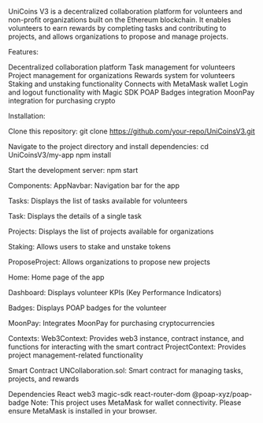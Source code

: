 UniCoins V3 is a decentralized collaboration platform for volunteers and non-profit organizations built on the Ethereum blockchain. 
It enables volunteers to earn rewards by completing tasks and contributing to projects, and allows organizations to propose and manage projects.
 
Features:

Decentralized collaboration platform
Task management for volunteers
Project management for organizations
Rewards system for volunteers
Staking and unstaking functionality
Connects with MetaMask wallet
Login and logout functionality with Magic SDK
POAP Badges integration
MoonPay integration for purchasing crypto

Installation:

Clone this repository:
git clone https://github.com/your-repo/UniCoinsV3.git

Navigate to the project directory and install dependencies:
cd UniCoinsV3/my-app
npm install

Start the development server:
npm start

Components:
AppNavbar: Navigation bar for the app

Tasks: Displays the list of tasks available for volunteers

Task: Displays the details of a single task

Projects: Displays the list of projects available for organizations

Staking: Allows users to stake and unstake tokens

ProposeProject: Allows organizations to propose new projects

Home: Home page of the app

Dashboard: Displays volunteer KPIs (Key Performance Indicators)

Badges: Displays POAP badges for the volunteer

MoonPay: Integrates MoonPay for purchasing cryptocurrencies

Contexts:
Web3Context: Provides web3 instance, contract instance, and functions for interacting with the smart contract
ProjectContext: Provides project management-related functionality

Smart Contract
UNCollaboration.sol: Smart contract for managing tasks, projects, and rewards

Dependencies
React
web3
magic-sdk
react-router-dom
@poap-xyz/poap-badge
Note: This project uses MetaMask for wallet connectivity. Please ensure MetaMask is installed in your browser.
